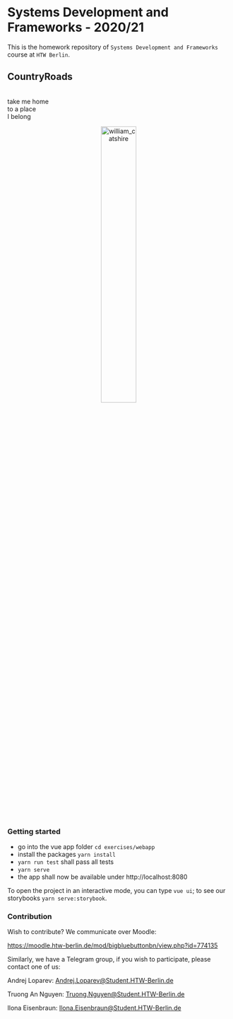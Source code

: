 
# Systems Development and Frameworks - 2020/21

This is the homework repository of `Systems Development and Frameworks` course at `HTW Berlin`.

## CountryRoads
<p>
<br>
take me home
<br>
to a place
<br>
I belong
<br>

</p>
<p align="center">
  <img src="https://media1.tenor.com/images/cd82c6c47124c39429d06f50dbc2e7e1/tenor.gif?itemid=4573352" alt="william_catshire" width="40%">
<p>

### Getting started

- go into the vue app folder ```cd exercises/webapp```
- install the packages ```yarn install```
- ```yarn run test``` shall pass all tests
- ```yarn serve```
- the app shall now be available under http://localhost:8080

To open the project in an interactive mode, you can type ```vue ui```; to see our storybooks ```yarn serve:storybook```.

### Contribution

Wish to contribute?
We communicate over Moodle:

https://moodle.htw-berlin.de/mod/bigbluebuttonbn/view.php?id=774135

Similarly, we have a Telegram group, if you wish to participate, please contact one of us:

Andrej Loparev:
Andrej.Loparev@Student.HTW-Berlin.de

Truong An Nguyen:
Truong.Nguyen@Student.HTW-Berlin.de

Ilona Eisenbraun:
Ilona.Eisenbraun@Student.HTW-Berlin.de

